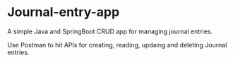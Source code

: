 # Journal-entry-app
A simple Java and SpringBoot CRUD app for managing journal entries.

Use Postman to hit APIs for creating, reading, updaing and deleting Journal entries.
